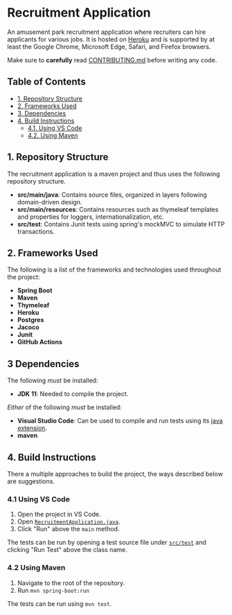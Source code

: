 # Recruitment Application
An amusement park recruitment application where recruiters can hire
applicants for various jobs. It is hosted on [Heroku](https://dashboard.heroku.com/)
and is supported by at least the Google Chrome, Microsoft Edge, Safari, and Firefox
browsers.

Make sure to **carefully** read [CONTRIBUTING.md](CONTRIBUTING.md) before
writing any code.

## Table of Contents
 - [1. Repository Structure](#1-repository-structure)
 - [2. Frameworks Used](#2-frameworks-used)
 - [3. Dependencies](#3-dependencies)
 - [4. Build Instructions](#4-build-instructions)
   - [4.1. Using VS Code](#41-using-vs-code)
   - [4.2. Using Maven](#42-using-maven)

## 1. Repository Structure
The recruitment application is a maven project and thus uses the
following repository structure.
 - **src/main/java**: Contains source files, organized in layers following
                      domain-driven design.
 - **src/main/resources**: Contains resources such as thymeleaf templates and
                           properties for loggers, internationalization, etc.
 - **src/test**: Contains Junit tests using spring's mockMVC to simulate HTTP
                 transactions.

## 2. Frameworks Used
The following is a list of the frameworks and technologies used throughout the project:
 - **Spring Boot**
 - **Maven**
 - **Thymeleaf**
 - **Heroku**
 - **Postgres**
 - **Jacoco**
 - **Junit**
 - **GitHub Actions**

## 3 Dependencies
The following _must_ be installed:
 - **JDK 11**: Needed to compile the project.

_Either_ of the following _must_ be installed:
 - **Visual Studio Code**: Can be used to compile and run tests using
                           its [java extension](https://marketplace.visualstudio.com/items?itemName=vscjava.vscode-java-pack).
 - **maven**

## 4. Build Instructions
There a multiple approaches to build the project, the ways described
below are suggestions.

### 4.1 Using VS Code
 1. Open the project in VS Code.
 2. Open [`RecruitmentApplication.java`](src/main/java/se/kth/iv1201/group4/recruitment/RecruitmentApplication.java).
 3. Click "Run" above the `main` method.

The tests can be run by opening a test source file under [`src/test`](src/test/java/se/kth/iv1201/group4/recruitment)
and clicking "Run Test" above the class name.

### 4.2 Using Maven
 1. Navigate to the root of the repository.
 2. Run `mvn spring-boot:run`

The tests can be run using `mvn test`.
